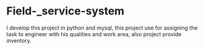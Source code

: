 # Field-_service-system
I develop this project in python and mysql, this project use for assigning the task to engineer with his qualities and work area, also project provide inventory.
